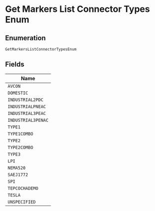 
# Get Markers List Connector Types Enum

## Enumeration

`GetMarkersListConnectorTypesEnum`

## Fields

| Name |
|  --- |
| `AVCON` |
| `DOMESTIC` |
| `INDUSTRIAL2PDC` |
| `INDUSTRIALPNEAC` |
| `INDUSTRIAL3PEAC` |
| `INDUSTRIAL3PENAC` |
| `TYPE1` |
| `TYPE1COMBO` |
| `TYPE2` |
| `TYPE2COMBO` |
| `TYPE3` |
| `LPI` |
| `NEMA520` |
| `SAEJ1772` |
| `SPI` |
| `TEPCOCHADEMO` |
| `TESLA` |
| `UNSPECIFIED` |

